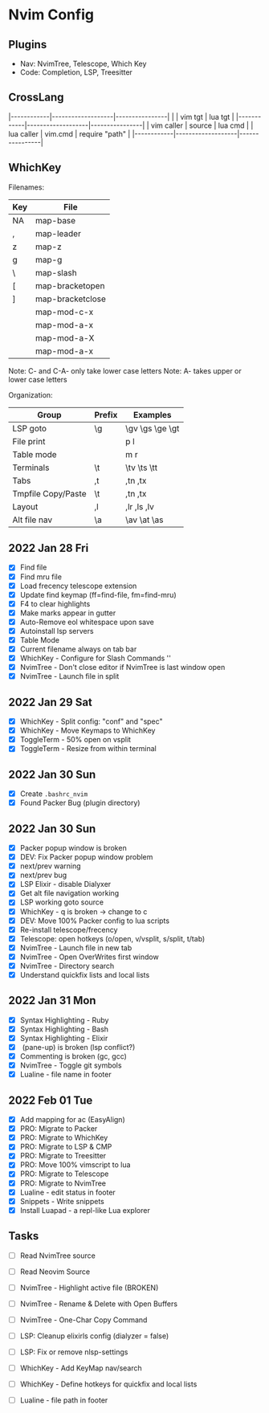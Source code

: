 # Nvim Config

## Plugins

- Nav: NvimTree, Telescope, Which Key
- Code: Completion, LSP, Treesitter 

## CrossLang

|------------|-------------------|----------------|
|            | vim tgt           | lua tgt        |
|------------|-------------------|----------------|
| vim caller | source <filename> | lua cmd        |
| lua caller | vim.cmd           | require "path" |
|------------|-------------------|----------------|

## WhichKey

Filenames: 

| Key     | File             |
|---------|------------------|
| NA      | map-base         |
| ,       | map-leader       |
| z       | map-z            |
| g       | map-g            |
| \       | map-slash        |
| [       | map-bracketopen  |
| ]       | map-bracketclose |
| <C-x>   | map-mod-c-x      |
| <A-x>   | map-mod-a-x      |
| <A-X>   | map-mod-a-X      |
| <C-A-X> | map-mod-a-x      |

Note: C- and C-A- only take lower case letters
Note: A- takes upper or lower case letters

Organization: 

| Group              | Prefix | Examples        |
|--------------------|--------|-----------------|
| LSP goto           | \g     | \gv \gs \ge \gt |
| File print         | <C-p>  | <C-p>p <C-p>l   |
| Table mode         | <C-t>  | <C-t>m <C-t>r   |
| Terminals          | \t     | \tv \ts \tt     |
| Tabs               | ,t     | ,tn ,tx         |
| Tmpfile Copy/Paste | \t     | ,tn ,tx         |
| Layout             | ,l     | ,lr ,ls ,lv     |
| Alt file nav       | \a     | \av \at \as     |

## 2022 Jan 28 Fri

- [x] Find file 
- [x] Find mru file 
- [x] Load frecency telescope extension
- [x] Update find keymap (ff=find-file, fm=find-mru)
- [x] F4 to clear highlights
- [x] Make marks appear in gutter
- [x] Auto-Remove eol whitespace upon save
- [x] Autoinstall lsp servers 
- [x] Table Mode
- [x] Current filename always on tab bar
- [x] WhichKey - Configure for Slash Commands '\'
- [x] NvimTree - Don't close editor if NvimTree is last window open
- [x] NvimTree - Launch file in split 

## 2022 Jan 29 Sat

- [x] WhichKey - Split config: "conf" and "spec"
- [x] WhichKey - Move Keymaps to WhichKey
- [x] ToggleTerm - 50% open on vsplit
- [x] ToggleTerm - Resize from within terminal

## 2022 Jan 30 Sun

- [x] Create `.bashrc_nvim`
- [x] Found Packer Bug (plugin directory)

## 2022 Jan 30 Sun

- [x] Packer popup window is broken
- [x] DEV: Fix Packer popup window problem
- [x] next/prev warning
- [x] next/prev bug 
- [x] LSP Elixir - disable Dialyxer
- [x] Get alt file navigation working 
- [x] LSP working goto source 
- [x] WhichKey - <leader>q is broken -> change to <leader>c
- [x] DEV: Move 100% Packer config to lua scripts 
- [x] Re-install telescope/frecency
- [x] Telescope: open hotkeys (o/open, v/vsplit, s/split, t/tab)
- [x] NvimTree - Launch file in new tab
- [x] NvimTree - Open OverWrites first window
- [x] NvimTree - Directory search 
- [x] Understand quickfix lists and local lists

## 2022 Jan 31 Mon

- [x] Syntax Highlighting - Ruby
- [x] Syntax Highlighting - Bash
- [x] Syntax Highlighting - Elixir
- [x] <C-k> (pane-up) is broken (lsp conflict?)
- [x] Commenting is broken (gc, gcc)
- [x] NvimTree - Toggle git symbols
- [x] Lualine - file name in footer

## 2022 Feb 01 Tue

- [x] Add mapping for ac (EasyAlign)
- [x] PRO: Migrate to Packer 
- [x] PRO: Migrate to WhichKey
- [x] PRO: Migrate to LSP & CMP
- [x] PRO: Migrate to Treesitter
- [x] PRO: Move 100% vimscript to lua
- [x] PRO: Migrate to Telescope
- [x] PRO: Migrate to NvimTree
- [x] Lualine - edit status in footer
- [x] Snippets - Write snippets 
- [x] Install Luapad - a repl-like Lua explorer

## Tasks

- [ ] Read NvimTree source 
- [ ] Read Neovim Source 

- [ ] NvimTree - Highlight active file (BROKEN)
- [ ] NvimTree - Rename & Delete with Open Buffers
- [ ] NvimTree - One-Char Copy Command 

- [ ] LSP: Cleanup elixirls config (dialyzer = false)
- [ ] LSP: Fix or remove nlsp-settings

- [ ] WhichKey - Add KeyMap nav/search
- [ ] WhichKey - Define hotkeys for quickfix and local lists

- [ ] Lualine - file path in footer

